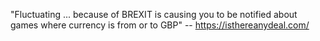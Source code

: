 "Fluctuating ... because of BREXIT is causing you to be notified about games where currency is from or to GBP" -- https://isthereanydeal.com/